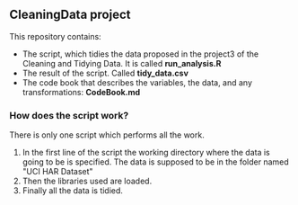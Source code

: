 ##  CleaningData project

This repository contains:
* The script, which tidies the data proposed in the project3 of the Cleaning and Tidying Data. It is 	called **run_analysis.R**
* The result of the script. Called **tidy_data.csv**
* The code book that describes the variables, the data, and any transformations: **CodeBook.md**

### How does the script work?
There is only one script which performs all the work. 
1. In the first line of the script the working directory where the data is going to be is specified. The data is supposed to be in the folder named "UCI HAR Dataset"
2. Then the libraries used are loaded. 
3. Finally all the data is tidied. 
